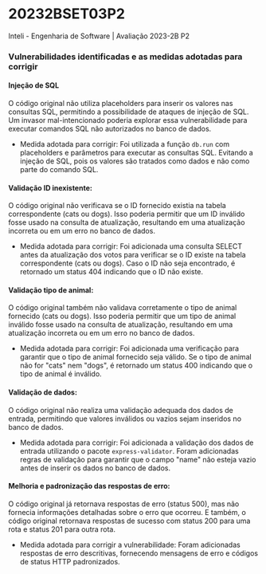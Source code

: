 # 20232BSET03P2
Inteli - Engenharia de Software | Avaliação 2023-2B P2


### Vulnerabilidades identificadas e as medidas adotadas para corrigir


#### Injeção de SQL
O código original não utiliza placeholders para inserir os valores nas consultas SQL, permitindo a possibilidade de ataques de injeção de SQL. Um invasor mal-intencionado poderia explorar essa vulnerabilidade para executar comandos SQL não autorizados no banco de dados.

- Medida adotada para corrigir:
Foi utilizada a função ```db.run``` com placeholders e parâmetros para executar as consultas SQL. Evitando a injeção de SQL, pois os valores são tratados como dados e não como parte do comando SQL.

#### Validação ID inexistente: 
O código original não verificava se o ID fornecido existia na tabela correspondente (cats ou dogs). Isso poderia permitir que um ID inválido fosse usado na consulta de atualização, resultando em uma atualização incorreta ou em um erro no banco de dados.
- Medida adotada para corrigir: Foi adicionada uma consulta SELECT antes da atualização dos votos para verificar se o ID existe na tabela correspondente (cats ou dogs). Caso o ID não seja encontrado, é retornado um status 404 indicando que o ID não existe.

#### Validação tipo de animal: 
O código original também não validava corretamente o tipo de animal fornecido (cats ou dogs). Isso poderia permitir que um tipo de animal inválido fosse usado na consulta de atualização, resultando em uma atualização incorreta ou em um erro no banco de dados.
- Medida adotada para corrigir: Foi adicionada uma verificação para garantir que o tipo de animal fornecido seja válido. Se o tipo de animal não for "cats" nem "dogs", é retornado um status 400 indicando que o tipo de animal é inválido.


#### Validação de dados: 
O código original não realiza uma validação adequada dos dados de entrada, permitindo que valores inválidos ou vazios sejam inseridos no banco de dados.

- Medida adotada para corrigir:
Foi adicionada a validação dos dados de entrada utilizando o pacote ```express-validator```. Foram adicionadas regras de validação para garantir que o campo "name" não esteja vazio antes de inserir os dados no banco de dados.

#### Melhoria e padronização das respostas de erro: 
O código original já retornava respostas de erro (status 500), mas não fornecia informações detalhadas sobre o erro que ocorreu. E também, o código original retornava respostas de sucesso com status 200 para uma rota e status 201 para outra rota.
- Medida adotada para corrigir a vulnerabilidade: Foram adicionadas respostas de erro descritivas, fornecendo mensagens de erro e códigos de status HTTP padronizados.

